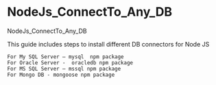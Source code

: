 # NodeJs_ConnectTo_Any_DB

NodeJs_ConnectTo_Any_DB

This guide includes steps to install different DB connectors for Node JS

 	For My SQL Server – mysql  npm package
 	For Oracle Server -  oracledb npm package
 	For MS SQL Server – mssql npm package
 	For Mongo DB - mongoose npm package
